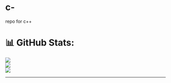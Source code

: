 # c-
repo for c++

# 📊 GitHub Stats:
![](https://github-readme-stats.vercel.app/api?username=ankusharma001&theme=dark&hide_border=false&include_all_commits=false&count_private=false)<br/>
![](https://github-readme-streak-stats.herokuapp.com/?user=ankusharma001&theme=dark&hide_border=false)<br/>
![](https://github-readme-stats.vercel.app/api/top-langs/?username=ankusharma001&theme=dark&hide_border=false&include_all_commits=false&count_private=false&layout=compact)

---
<!--
[![](https://visitcount.itsvg.in/api?id=ankusharma001&icon=0&color=0)](https://visitcount.itsvg.in)

<!-- Proudly created with GPRM ( https://gprm.itsvg.in ) -->
